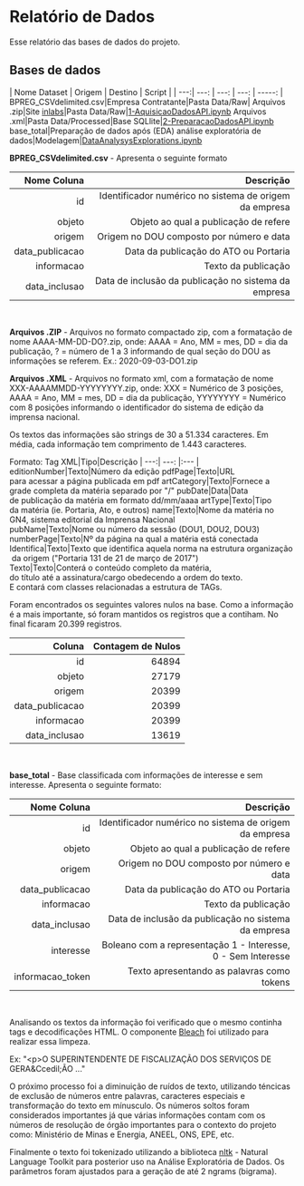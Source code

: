 
# Relatório de Dados

Esse relatório das bases de dados do projeto.


## Bases de dados


| Nome Dataset | Origem   | Destino  | Script |
| ---:| ---: | ---: | ---: | -----: |
BPREG_CSVdelimited.csv|Empresa Contratante|Pasta Data/Raw|
Arquivos .zip|Site [inlabs](https://inlabs.in.gov.br/acessar.php)|Pasta Data/Raw|[1-AquisicaoDadosAPI.ipynb](./Code/Operationalization/applicatons/1-AquisicaoDadosAPI.ipynb)
Arquivos .xml|Pasta Data/Processed|Base SQLlite|[2-PreparacaoDadosAPI.ipynb](./Code/Operationalization/applicatons/2-PreparacaoDadosAPI.ipynb)
base_total|Preparação de dados após (EDA) análise exploratória de dados|Modelagem|[DataAnalysysExplorations.ipynb](./Code/Operationalization/applicatons/DataAnalysysExplorations.ipynb)
</br>

**BPREG_CSVdelimited.csv** - Apresenta o seguinte formato

| Nome Coluna | Descrição |
| ---:| ---: |
id| Identificador numérico no sistema de origem da empresa
objeto | Objeto ao qual a publicação de refere
origem | Origem no DOU composto por número e data
data_publicacao| Data da publicação do ATO ou Portaria
informacao| Texto da publicação
data_inclusao| Data de inclusão da publicação no sistema da empresa
</br>

**Arquivos .ZIP** - Arquivos no formato compactado zip, com a formatação de nome AAAA-MM-DD-DO?.zip, onde: AAAA = Ano, MM = mes, DD = dia da publicação, ? = número de 1 a 3 informando de qual seção do DOU as informações se referem. Ex.: 2020-09-03-DO1.zip

**Arquivos .XML** - Arquivos no formato xml, com a formatação de nome XXX-AAAAMMDD-YYYYYYYY.zip, onde: XXX = Numérico de 3 posições, AAAA = Ano, MM = mes, DD = dia da publicação, YYYYYYYY = Numérico com 8 posições informando o identificador do sistema de edição da imprensa nacional.

Os textos das informações são strings de 30 a 51.334 caracteres. Em média, cada informação tem comprimento de 1.443 caracteres.

Formato:
Tag XML|Tipo|Descrição
| ---:| ---: |:--- |
editionNumber|Texto|Número da edição
pdfPage|Texto|URL para acessar a página publicada em pdf
artCategory|Texto|Fornece a grade completa da matéria separado por "/"
pubDate|Data|Data de publicação da matéria em formato dd/mm/aaaa
artType|Texto|Tipo da matéria (ie. Portaria, Ato, e outros)
name|Texto|Nome da matéria no GN4, sistema editorial da Imprensa Nacional
pubName|Texto|Nome ou número da sessão (DOU1, DOU2, DOU3)
numberPage|Texto|Nº da página na qual a matéria está conectada
Identifica|Texto|Texto que identifica aquela norma na estrutura organização da origem ("Portaria 131 de 21 de março de 2017")
Texto|Texto|Conterá o conteúdo completo da matéria, do título até a assinatura/cargo obedecendo a ordem do texto. E contará com classes relacionadas a estrutura de TAGs.
</br>

Foram encontrados os seguintes valores nulos na base. Como a informação é a mais importante, só foram mantidos os registros que a contiham. No final ficaram 20.399 registros.

|Coluna|Contagem de Nulos
| ---:| ---: |     
|id|64894 
|objeto|27179 
|origem|20399 
|data_publicacao|20399 
|informacao|20399 
|data_inclusao|13619 
</br>

**base_total** - Base classificada com informações de interesse e sem interesse. Apresenta o seguinte formato:

| Nome Coluna | Descrição |
| ---:| ---: |
id| Identificador numérico no sistema de origem da empresa
objeto | Objeto ao qual a publicação de refere
origem | Origem no DOU composto por número e data
data_publicacao| Data da publicação do ATO ou Portaria
informacao| Texto da publicação
data_inclusao| Data de inclusão da publicação no sistema da empresa
interesse|Boleano com a representação 1 - Interesse, 0 - Sem Interesse
informacao_token|Texto apresentando as palavras como tokens
</br>

Analisando os textos da informação foi verificado que o mesmo continha tags e decodificações HTML. O componente [Bleach](https://bleach.readthedocs.io/en/latest/index.html) foi utilizado para realizar essa limpeza.

Ex: "\<p>O SUPERINTENDENTE DE FISCALIZA&Ccedil;&Atilde;O DOS SERVI&Ccedil;OS DE GERA\&Ccedil;&Atilde;O ..."

O próximo processo foi a diminuição de ruídos de texto, utilizando téncicas de exclusão de números entre palavras, caracteres especiais e transformação do texto em mínusculo. Os números soltos foram considerados importantes já que várias informações contam com os números de resolução de órgão importantes para o contexto do projeto como: Ministério de Minas e Energia, ANEEL, ONS, EPE, etc.

Finalmente o texto foi tokenizado utilizando a biblioteca [nltk](https://www.nltk.org/) - Natural Language Toolkit para posterior uso na Análise Exploratória de Dados. Os parâmetros foram ajustados para a geração de até 2 ngrams (bigrama).




